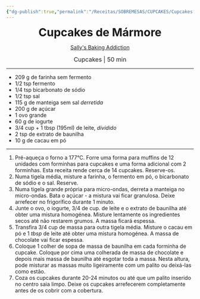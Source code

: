 ```yaml
---
{"dg-publish":true,"permalink":"/Receitas/SOBREMESAS/CUPCAKES/Cupcakes de Mármore/","title":"Cupcakes de Mármore","tags":["💚ok"]}
---
```


<div style="text-align: center;"> <span style="font-size: 30px;"><b>Cupcakes de Mármore</b></span> </div>

<span class="center"> <center> [Sally's Baking Addiction](https://sallysbakingaddiction.com/ultimate-marble-cupcakes/#tasty-recipes-75599) </center></span>

<div style="text-align: center;"> <span style="font-size: 16px;">  Cupcakes | 50 min </span> </div>

---
- 209 g de farinha sem fermento
- 1/2 tsp fermento
- 1/4 tsp bicarbonato de sódio
- 1/2 tsp sal
- 115 g de manteiga sem sal *derretida*
- 200 g de açúcar
- 1 ovo grande
- 60 g de iogurte
- 3/4 cup + 1 tbsp (195ml) de leite, *dividido*
- 2 tsp de extrato de baunilha
- 10 g de cacau em pó
---
1. Pré-aqueça o forno a 177°C. Forre uma forma para muffins de 12 unidades com forminhas para cupcakes e uma forma adicional com 2 forminhas. Esta receita rende cerca de 14 cupcakes. Reserve-os.
2. Numa tigela média, misture a farinha, o fermento em pó, o bicarbonato de sódio e o sal. Reserve. 
3. Numa tigela grande própria para micro-ondas, derreta a manteiga no micro-ondas. Bata o açúcar - a mistura vai ficar granulosa. Deixe arrefecer no frigorífico durante 1 minuto. 
4. Junte o ovo, o iogurte, 3/4 de cup. de leite e o extrato de baunilha até obter uma mistura homogénea. Misture lentamente os ingredientes secos até não restarem grumos. A massa ficará espessa. 
5. Transfira 3/4 cup de massa para outra tigela média. Misture o cacau em pó e 1 *tbsp* de leite até obter uma mistura homogénea. A massa de chocolate vai ficar espessa.
6. Coloque 1 colher de sopa de massa de baunilha em cada forminha de cupcake. Coloque por cima uma colherada de massa de chocolate e depois mais massa de baunilha até esgotar toda a massa. Nesta altura, pode misturar as massas muito ligeiramente com um palito ou deixá-las como estão.
7. Coza os cupcakes durante 20-24 minutos ou até que um palito inserido no centro saia limpo. Deixe os cupcakes arrefecerem completamente antes de os cobrir com a cobertura.